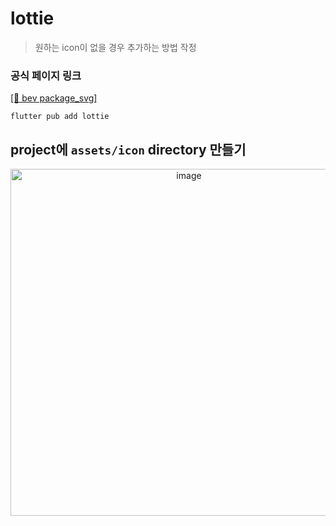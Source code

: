 # lottie
> 원하는 icon이 없을 경우 추가하는 방법 작정

### 공식 페이지 링크
[[🔗 bev package_svg]](https://pub.dev/packages/lottie)
```
flutter pub add lottie
```

## project에 `assets/icon` directory 만들기
<div align="center">
  <img width="555" alt="image" src="https://github.com/yujiyeong/TIL/assets/149862753/7c806662-8138-46e1-8879-2e2d7ab3fe58"></div>
